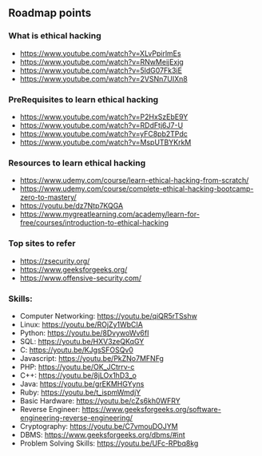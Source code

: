 ## Roadmap points

### What is ethical hacking

- https://www.youtube.com/watch?v=XLvPpirlmEs
- https://www.youtube.com/watch?v=RNwMeijExjg
- https://www.youtube.com/watch?v=5ldG07Fk3iE
- https://www.youtube.com/watch?v=2VSNn7UIXn8

### PreRequisites to learn ethical hacking

- https://www.youtube.com/watch?v=P2HxSzEbE9Y
- https://www.youtube.com/watch?v=RDdFtj6J7-U
- https://www.youtube.com/watch?v=yFC8pb2TPdc
- https://www.youtube.com/watch?v=MspUTBYKrkM

### Resources to learn ethical hacking

- https://www.udemy.com/course/learn-ethical-hacking-from-scratch/
- https://www.udemy.com/course/complete-ethical-hacking-bootcamp-zero-to-mastery/
- https://youtu.be/dz7Ntp7KQGA
- https://www.mygreatlearning.com/academy/learn-for-free/courses/introduction-to-ethical-hacking

### Top sites to refer

- https://zsecurity.org/
- https://www.geeksforgeeks.org/
- https://www.offensive-security.com/

### Skills:

- Computer Networking: https://youtu.be/qiQR5rTSshw
- Linux: https://youtu.be/ROjZy1WbCIA
- Python: https://youtu.be/8DvywoWv6fI
- SQL: https://youtu.be/HXV3zeQKqGY
- C: https://youtu.be/KJgsSFOSQv0
- Javascript: https://youtu.be/PkZNo7MFNFg
- PHP: https://youtu.be/OK_JCtrrv-c
- C++: https://youtu.be/8jLOx1hD3_o
- Java: https://youtu.be/grEKMHGYyns
- Ruby: https://youtu.be/t_ispmWmdjY
- Basic Hardware: https://youtu.be/cZs6kh0WFRY
- Reverse Engineer: https://www.geeksforgeeks.org/software-engineering-reverse-engineering/
- Cryptography: https://youtu.be/C7vmouDOJYM
- DBMS: https://www.geeksforgeeks.org/dbms/#int
- Problem Solving Skills: https://youtu.be/UFc-RPbq8kg